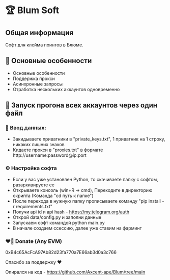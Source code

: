 # 🏆  Blum Soft

## Общая информация
Софт для клейма поинтов в Блюме.

## 🦆 Основные особенности
- Основные особенности
- Поддержка прокси
- Асинхронные запросы
- Отработка нескольких аккаунтов одновременно

## 🧠 Запуск прогона всех аккаунтов через один файл

### 📄 Ввод данных:
- Закидываете приватники в "private_keys.txt", 1 приватник на 1 строку, никаких лишних знаков
- Кидаете прокси в "proxies.txt" в формате http://username:password@ip:port

### ⚙️ Настройка софта
- Если у вас уже установлен Python, то скачиваете папку с софтом, разархивируете ее
- Открываете консоль (win+R -> cmd), Переходите в директорию скрипта (Команда "cd путь к папке")
- После перехода в нужную папку прописываете команду "pip install -r requirements.txt"
- Получи  api id и api hash - https://my.telegram.org/auth
- Oткрой data/config.py и заполни данные
- Запускаем софт командой python main.py 
- В начале создаем ссессию, далее уже ставим на фарминг

### ❤️‍🔥 Donate (Any EVM)
0xB4c65AcFcA97Ab82d23fa770a7E66ab3d0a3c766

Спасибо за поддержку ❤️

Опирался на код - https://github.com/Axcent-ape/Blum/tree/main
